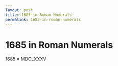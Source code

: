 ```yaml
---
layout: post
title: 1685 in Roman Numerals
permalink: 1685-in-roman-numerals
---
```


# 1685 in Roman Numerals

1685 = MDCLXXXV

